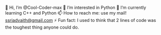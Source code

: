 👋 Hi, I’m @Cool-Coder-max
👀 I’m interested in Python
🌱 I’m currently learning C++ and Python
📫 How to reach me: use my mail! ssriadvaith@gmail.com
⚡ Fun fact: I used to think that 2 lines of code was the toughest thing anyone could do.

